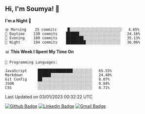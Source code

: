 ## Hi, I'm Soumya! 👋

<!--START_SECTION:waka-->
**I'm a Night 🦉** 

```text
🌞 Morning    25 commits     █░░░░░░░░░░░░░░░░░░░░░░░░   4.65% 
🌆 Daytime    130 commits    ██████░░░░░░░░░░░░░░░░░░░   24.16% 
🌃 Evening    189 commits    ████████░░░░░░░░░░░░░░░░░   35.13% 
🌙 Night      194 commits    █████████░░░░░░░░░░░░░░░░   36.06%

```


📊 **This Week I Spent My Time On** 

```text
💬 Programming Languages: 

JavaScript     ████████████████░░░░░░░░░   65.55% 
Markdown       ██████░░░░░░░░░░░░░░░░░░░   24.48% 
Git Config     ██░░░░░░░░░░░░░░░░░░░░░░░   8.07% 
JSON           ░░░░░░░░░░░░░░░░░░░░░░░░░   0.84% 
CSS            ░░░░░░░░░░░░░░░░░░░░░░░░░   0.71%
```


 Last Updated on 03/01/2023 00:32:22 UTC
<!--END_SECTION:waka-->

[![Github Badge](https://img.shields.io/badge/-rubyruins-grey?style=for-the-badge&logo=github&logoColor=white&link=https://github.com/rubyruins/)](https://www.github.com/rubyruins/) 
[![Linkedin Badge](https://img.shields.io/badge/-Soumya%20Parekh-0072b1?style=for-the-badge&logo=Linkedin&logoColor=white&link=https://www.linkedin.com/in/Soumya-Parekh/)](https://www.linkedin.com/in/Soumya-Parekh/) 
[![Gmail Badge](https://img.shields.io/badge/-soumyaparekh.me@gmail.com-c14438?style=for-the-badge&logo=Gmail&logoColor=white&link=mailto:soumyaparekh.me@gmail.com)](mailto:soumyaparekh.me@gmail.com) 
